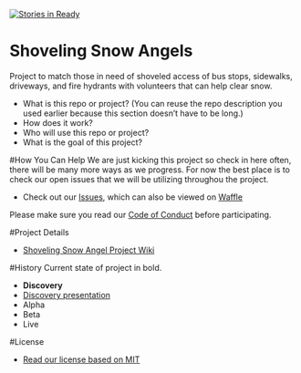 
[![Stories in Ready](https://badge.waffle.io/friendlycode/shoveling-snow-angels.svg?label=ready&title=Ready)](http://waffle.io/friendlycode/shoveling-snow-angels)
# Shoveling Snow Angels
Project to match those in need of shoveled access of bus stops, sidewalks, driveways, and fire hydrants with volunteers that can help clear snow.

- What is this repo or project? (You can reuse the repo description you used earlier because this section doesn’t have to be long.)
- How does it work?
- Who will use this repo or project?
- What is the goal of this project?

#How You Can Help
We are just kicking this project so check in here often, there will be many more ways as we progress. For now the best place is to check our open issues that we will be utilizing throughou the project.

- Check out our [Issues](https://github.com/friendlycode/shoveling-snow-angels/issues), which can also be viewed on  [Waffle](https://waffle.io/friendlycode/shoveling-snow-angels)

Please make sure you read our [Code of Conduct](https://github.com/friendlycode/codeofconduct/blob/master/README.md) before participating.

#Project Details

- [Shoveling Snow Angel Project Wiki](https://github.com/friendlycode/shoveling-snow-angels/wiki)

#History
Current state of project in bold.

- **Discovery**
 - [Discovery presentation](https://docs.google.com/a/friendlycode.org/presentation/d/1w9chnrzLg5CmsVtQiTGtYmJmkBhvbcRlSdcDC87cq-o/edit?usp=sharing)
- Alpha
- Beta
- Live

#License
- [Read our license based on MIT](https://github.com/friendlycode/shoveling-snow-angels/blob/master/license.md)

